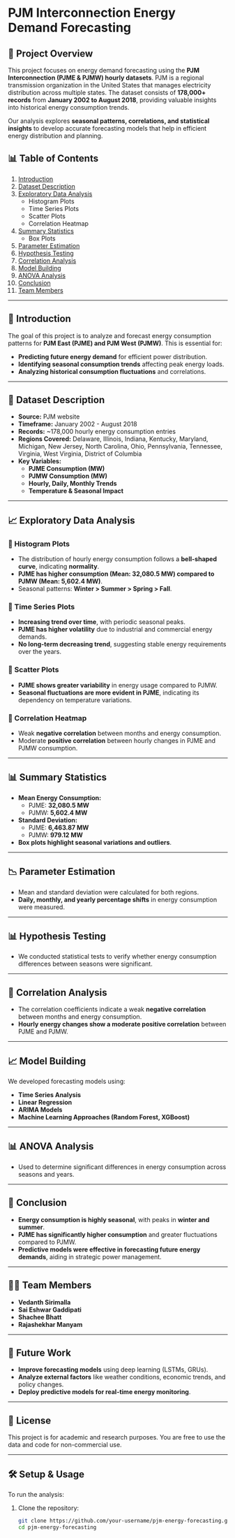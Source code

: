 # PJM Interconnection Energy Demand Forecasting

## 📌 Project Overview
This project focuses on energy demand forecasting using the **PJM Interconnection (PJME & PJMW) hourly datasets**. PJM is a regional transmission organization in the United States that manages electricity distribution across multiple states. The dataset consists of **178,000+ records** from **January 2002 to August 2018**, providing valuable insights into historical energy consumption trends.  

Our analysis explores **seasonal patterns, correlations, and statistical insights** to develop accurate forecasting models that help in efficient energy distribution and planning.

## 📊 Table of Contents
1. [Introduction](#-introduction)
2. [Dataset Description](#-dataset-description)
3. [Exploratory Data Analysis](#-exploratory-data-analysis)
   - Histogram Plots
   - Time Series Plots
   - Scatter Plots
   - Correlation Heatmap
4. [Summary Statistics](#-summary-statistics)
   - Box Plots
5. [Parameter Estimation](#-parameter-estimation)
6. [Hypothesis Testing](#-hypothesis-testing)
7. [Correlation Analysis](#-correlation-analysis)
8. [Model Building](#-model-building)
9. [ANOVA Analysis](#-anova-analysis)
10. [Conclusion](#-conclusion)
11. [Team Members](#-team-members)

---

## 📌 Introduction
The goal of this project is to analyze and forecast energy consumption patterns for **PJM East (PJME) and PJM West (PJMW)**. This is essential for:
- **Predicting future energy demand** for efficient power distribution.
- **Identifying seasonal consumption trends** affecting peak energy loads.
- **Analyzing historical consumption fluctuations** and correlations.
  
---

## 📂 Dataset Description
- **Source:** PJM website
- **Timeframe:** January 2002 - August 2018
- **Records:** ~178,000 hourly energy consumption entries
- **Regions Covered:** Delaware, Illinois, Indiana, Kentucky, Maryland, Michigan, New Jersey, North Carolina, Ohio, Pennsylvania, Tennessee, Virginia, West Virginia, District of Columbia
- **Key Variables:**
  - **PJME Consumption (MW)**
  - **PJMW Consumption (MW)**
  - **Hourly, Daily, Monthly Trends**
  - **Temperature & Seasonal Impact**
  
---

## 📈 Exploratory Data Analysis
### 🔹 Histogram Plots
- The distribution of hourly energy consumption follows a **bell-shaped curve**, indicating **normality**.
- **PJME has higher consumption (Mean: 32,080.5 MW) compared to PJMW (Mean: 5,602.4 MW)**.
- Seasonal patterns: **Winter > Summer > Spring > Fall**.

### 🔹 Time Series Plots
- **Increasing trend over time**, with periodic seasonal peaks.
- **PJME has higher volatility** due to industrial and commercial energy demands.
- **No long-term decreasing trend**, suggesting stable energy requirements over the years.

### 🔹 Scatter Plots
- **PJME shows greater variability** in energy usage compared to PJMW.
- **Seasonal fluctuations are more evident in PJME**, indicating its dependency on temperature variations.

### 🔹 Correlation Heatmap
- Weak **negative correlation** between months and energy consumption.
- Moderate **positive correlation** between hourly changes in PJME and PJMW consumption.

---

## 📊 Summary Statistics
- **Mean Energy Consumption:**
  - PJME: **32,080.5 MW**
  - PJMW: **5,602.4 MW**
- **Standard Deviation:**
  - PJME: **6,463.87 MW**
  - PJMW: **979.12 MW**
- **Box plots highlight seasonal variations and outliers**.

---

## 📉 Parameter Estimation
- Mean and standard deviation were calculated for both regions.
- **Daily, monthly, and yearly percentage shifts** in energy consumption were measured.

---

## 📊 Hypothesis Testing
- We conducted statistical tests to verify whether energy consumption differences between seasons were significant.

---

## 🔄 Correlation Analysis
- The correlation coefficients indicate a weak **negative correlation** between months and energy consumption.
- **Hourly energy changes show a moderate positive correlation** between PJME and PJMW.

---

## 📈 Model Building
We developed forecasting models using:
- **Time Series Analysis**
- **Linear Regression**
- **ARIMA Models**
- **Machine Learning Approaches (Random Forest, XGBoost)**

---

## 📊 ANOVA Analysis
- Used to determine significant differences in energy consumption across seasons and years.

---

## 📌 Conclusion
- **Energy consumption is highly seasonal**, with peaks in **winter and summer**.
- **PJME has significantly higher consumption** and greater fluctuations compared to PJMW.
- **Predictive models were effective in forecasting future energy demands**, aiding in strategic power management.

---

## 👨‍💻 Team Members
- **Vedanth Sirimalla**
- **Sai Eshwar Gaddipati**
- **Shachee Bhatt**
- **Rajashekhar Manyam**

---

## 🚀 Future Work
- **Improve forecasting models** using deep learning (LSTMs, GRUs).
- **Analyze external factors** like weather conditions, economic trends, and policy changes.
- **Deploy predictive models for real-time energy monitoring**.

---

## 📜 License
This project is for academic and research purposes. You are free to use the data and code for non-commercial use.

---

## 🛠️ Setup & Usage
To run the analysis:
1. Clone the repository:
   ```bash
   git clone https://github.com/your-username/pjm-energy-forecasting.git
   cd pjm-energy-forecasting
